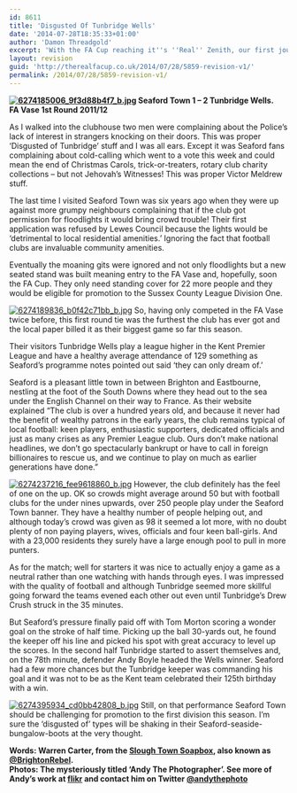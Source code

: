 ```yaml
---
id: 8611
title: 'Disgusted Of Tunbridge Wells'
date: '2014-07-28T18:35:33+01:00'
author: 'Damon Threadgold'
excerpt: 'With the FA Cup reaching it''s ''Real'' Zenith, our first journey into FA Vase territory for the season. Warren Carter on Seaford Town 1-2 Tunbridge Wells.'
layout: revision
guid: 'http://therealfacup.co.uk/2014/07/28/5859-revision-v1/'
permalink: /2014/07/28/5859-revision-v1/
---
```


**[![6274185006_9f3d88b4f7_b.jpg](http://lh3.ggpht.com/-uwDQaomHBTg/TqW2-ZLcvNI/AAAAAAAAA94/ODSdsjBlxc0/h320/6274185006_9f3d88b4f7_b.jpg)](http://lh3.ggpht.com/-uwDQaomHBTg/TqW2-ZLcvNI/AAAAAAAAA94/ODSdsjBlxc0/w800/6274185006_9f3d88b4f7_b.jpg) Seaford Town 1 – 2 Tunbridge Wells.**  
**FA Vase 1st Round 2011/12**

As I walked into the clubhouse two men were complaining about the Police’s lack of interest in strangers knocking on their doors. This was proper ‘Disgusted of Tunbridge’ stuff and I was all ears. Except it was Seaford fans complaining about cold-calling which went to a vote this week and could mean the end of Christmas Carols, trick-or-treaters, rotary club charity collections – but not Jehovah’s Witnesses! This was proper Victor Meldrew stuff.

The last time I visited Seaford Town was six years ago when they were up against more grumpy neighbours complaining that if the club got permission for floodlights it would bring crowd trouble! Their first application was refused by Lewes Council because the lights would be ‘detrimental to local residential amenities.’ Ignoring the fact that football clubs are invaluable community amenities.

Eventually the moaning gits were ignored and not only floodlights but a new seated stand was built meaning entry to the FA Vase and, hopefully, soon the FA Cup. They only need standing cover for 22 more people and they would be eligible for promotion to the Sussex County League Division One.

[![6274189836_b0f42c71bb_b.jpg](http://lh5.ggpht.com/-XXjiZcNaR2A/TqW28aVyF5I/AAAAAAAAA9g/e8DImpsZAPg/h320/6274189836_b0f42c71bb_b.jpg)](http://lh5.ggpht.com/-XXjiZcNaR2A/TqW28aVyF5I/AAAAAAAAA9g/e8DImpsZAPg/w800/6274189836_b0f42c71bb_b.jpg) So, having only competed in the FA Vase twice before, this first round tie was the furthest the club has ever got and the local paper billed it as their biggest game so far this season.

Their visitors Tunbridge Wells play a league higher in the Kent Premier League and have a healthy average attendance of 129 something as Seaford’s programme notes pointed out said ‘they can only dream of.’

Seaford is a pleasant little town in between Brighton and Eastbourne, nestling at the foot of the South Downs where they head out to the sea under the English Channel on their way to France. As their website explained “The club is over a hundred years old, and because it never had the benefit of wealthy patrons in the early years, the club remains typical of local football: keen players, enthusiastic supporters, dedicated officials and just as many crises as any Premier League club. Ours don’t make national headlines, we don’t go spectacularly bankrupt or have to call in foreign billionaires to rescue us, and we continue to play on much as earlier generations have done.”

[![6274237216_fee9618860_b.jpg](http://lh3.ggpht.com/-1zQyhgxbgRs/TqW29VfMLTI/AAAAAAAAA9o/I5WvbIFyDd0/h320/6274237216_fee9618860_b.jpg)](http://lh3.ggpht.com/-1zQyhgxbgRs/TqW29VfMLTI/AAAAAAAAA9o/I5WvbIFyDd0/w800/6274237216_fee9618860_b.jpg) However, the club definitely has the feel of one on the up. OK so crowds might average around 50 but with football clubs for the under nines upwards, over 250 people play under the Seaford Town banner. They have a healthy number of people helping out, and although today’s crowd was given as 98 it seemed a lot more, with no doubt plenty of non paying players, wives, officials and four keen ball-girls. And with a 23,000 residents they surely have a large enough pool to pull in more punters.

As for the match; well for starters it was nice to actually enjoy a game as a neutral rather than one watching with hands through eyes. I was impressed with the quality of football and although Tunbridge seemed more skillful going forward the teams evened each other out even until Tunbridge’s Drew Crush struck in the 35 minutes.

But Seaford’s pressure finally paid off with Tom Morton scoring a wonder goal on the stroke of half time. Picking up the ball 30-yards out, he found the keeper off his line and picked his spot with great accuracy to level up the scores. In the second half Tunbridge started to assert themselves and, on the 78th minute, defender Andy Boyle headed the Wells winner. Seaford had a few more chances but the Tunbridge keeper was commanding his goal and it was not to be as the Kent team celebrated their 125th birthday with a win.

[![6274395934_cd0bb42808_b.jpg](http://lh3.ggpht.com/-LYO6MBTBnPA/TqW29FDFcZI/AAAAAAAAA9s/AdB7bB1qnnc/h320/6274395934_cd0bb42808_b.jpg)](http://lh3.ggpht.com/-LYO6MBTBnPA/TqW29FDFcZI/AAAAAAAAA9s/AdB7bB1qnnc/w800/6274395934_cd0bb42808_b.jpg) Still, on that performance Seaford Town should be challenging for promotion to the first division this season. I’m sure the ‘disgusted of’ types will be shaking in their Seaford-seaside-bungalow-boots at the very thought.

**Words: Warren Carter, from the [Slough Town Soapbox,](http://www.sloughtownsoapbox.blogspot.com/) also known as [@BrightonRebel](http://twitter.com/#%21/brightonrebel).**  
**Photos: The mysteriously titled ‘Andy The Photographer’. See more of Andy’s work at [flikr](http://www.flickr.com/photos/andythephotographer/sets/) and contact him on Twitter [@andythephoto](http://twitter.com/#!/andythephoto)**
